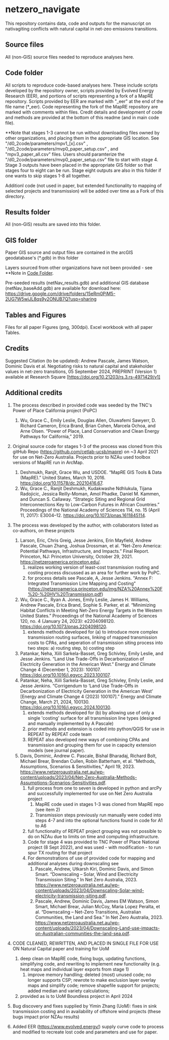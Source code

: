 # netzero_navigate

This repository contains data, code and outputs for the manuscript on nativagiting conflicts with natural capital in net-zeo emissions transitions.  

## Source files

All (non-GIS) source files needed to reproduce analyses here. 

## Code folder

All scripts to reproduce code-based analyses here. These include scripts developed by the repository owner, scripts provided by Evolved Energy Research (EER), and portions of scripts representing a fork of a MapRE repository. Scripts provided by EER are marked with "_eer" at the end of the file name (*_eer). Code representing the fork of the MapRE repository are marked with comments within files. Credit details and development of code and methods are provided at the bottom of this readme (and in main code file). 

**Note that stages 1-3 cannot be run without downloading files owned by other organizations, and placing them in the appropriate GIS location. See "/d0_2code/parameters/mpv1_[x].csv" , "/d0_2code/parameters/mvp0_paper_setup.csv" , and "mpv3_paper_all.csv" files.  Users should paramterize the "/d0_2code/parameters/mvp0_paper_setup.csv" file to start with stage 4. Stage 3 outputs have been placed in the appropriate GIS folder so that stages four to eight can be run. Stage eight outputs are also in this folder if one wants to skip stages 1-8 all together.

Additionl code (not used in paper, but extended functionality to mapping of selected projects and transmission) will be added over time as a Fork of this directory.

## Results folder

All (non-GIS) results are saved into this folder.  

## GIS folder

Paper GIS source and output files are contained in the arcGIS geodatabase's (*.gdb) in this folder

Layers sourced from other organizations have not been provided - see **Note in [Code Folder](#Code-folder).  

Pre-seeded results (netNav_results.gdb) and additional GIS database (netNav_baseAdd.gdb) are available for download here: https://drive.google.com/drive/folders/15eRm0PjM5-2UG7W5wiJL8qs9y2ONUB7Q?usp=sharing

## Tables and Figures 

Files for all paper Figures (png, 300dpi). Excel workbook with all paper Tables. 

## Credits
Suggested Citation (to be updated): 
Andrew Pascale, James Watson, Dominic Davis et al. Negotiating risks to natural capital and stakeholder values in net-zero transitions, 05 September 2024, PREPRINT (Version 1) available at Research Square [https://doi.org/10.21203/rs.3.rs-4971429/v1]


## Additional credits
1. The process described in provided code was seeded by the TNC's Power of Place California project (PoPC)
	1. Wu, Grace C., Emily Leslie, Douglas Allen, Oluwafemi Sawyerr, D. Richard Cameron, Erica Brand, Brian Cohen, Marcela Ochoa, and Arne Olsen. “Power of Place, Land Conservation and Clean Energy Pathways for California,” 2019.

2. Original source code for stages 1-3 of the process was cloned from this gitHub Repo (https://github.com/cetlab-ucsb/mapre) on ~3 April 2021 for use on Net-Zero Australia. Projects prior to NZAu used toolbox versions of MapRE run in ArcMap.
	1. Deshmukh, Ranjit, Grace Wu, and USDOE. “MapRE GIS Tools & Data (MapRE).” United States, March 10, 2016. https://doi.org/10.11578/dc.20210416.67.
	2. Wu, Grace C., Ranjit Deshmukh, Kudakwashe Ndhlukula, Tijana Radojicic, Jessica Reilly-Moman, Amol Phadke, Daniel M. Kammen, and Duncan S. Callaway. “Strategic Siting and Regional Grid Interconnections Key to Low-Carbon Futures in African Countries.” Proceedings of the National Academy of Sciences 114, no. 15 (April 11, 2017): E3004–12. https://doi.org/10.1073/pnas.1611845114.

3. The process was developed by the author, with collaborators listed as co-authors, on these projects
	1. Larson, Eric, Chris Greig, Jesse Jenkins, Erin Mayfield, Andrew Pascale, Chuan Zhang, Joshua Drossman, et al. “Net-Zero America: Potential Pathways, Infrastructure, and Impacts.” Final Report. Princeton, NJ: Princeton University, October 29, 2021. https://netzeroamerica.princeton.edu/.
		1. realizes working version of least-cost transmission routing and costing process discussed as an area for further work by PoPC.
		2. for process details see Pascale, A, Jesse Jenkins. "Annex F: Integrated Transmission Line Mapping and Costing" (https://netzeroamerica.princeton.edu/img/NZA%20Annex%20F%20-%20HV%20Transmission.pdf)
	2. Wu, Grace C., Ryan A. Jones, Emily Leslie, James H. Williams, Andrew Pascale, Erica Brand, Sophie S. Parker, et al. “Minimizing Habitat Conflicts in Meeting Net-Zero Energy Targets in the Western United States.” Proceedings of the National Academy of Sciences 120, no. 4 (January 24, 2023): e2204098120. https://doi.org/10.1073/pnas.2204098120.
		1. extends methods developed for (a) to introduce more complex transmission routing surfaces, linking of mapped transmission costs to CPAs, and seperation of transmission siting process into two steps: a) routing step, b) costing step
	3. Patankar, Neha, Xiili Sarkela-Basset, Greg Schivley, Emily Leslie, and Jesse Jenkins. “Land Use Trade-Offs in Decarbonization of Electricity Generation in the American West.” Energy and Climate Change 4 (December 1, 2023): 100107. https://doi.org/10.1016/j.egycc.2023.100107.
	4. Patankar, Neha, Xiili Sarkela-Basset, Greg Schivley, Emily Leslie, and Jesse Jenkins. “Corrigendum to ‘Land Use Trade-Offs in Decarbonization of Electricity Generation in the American West’ [Energy and Climate Change 4 (2023) 100107].” Energy and Climate Change, March 21, 2024, 100130. https://doi.org/10.1016/j.egycc.2024.100130.
		1. extends methods developed for (b) by allowing use of only a single 'costing' surface for all transmission line types (designed and manually implemented by A Pascale) 
		2. prior methods and extension is coded into python/QGIS for use in REPEAT by REPEAT code team
		3. REPEAT also developed new ways of combining CPAs and transmission and grouping them for use in capacity extension models (see journal paper).
	5. Davis, Dominic, Andrew C. Pascale, Bishal Bharadaj, Richard Bolt, Michael Brear, Brendan Cullen, Robin Batterham, et al. “Methods, Assumptions, Scenarios & Sensitivities,” April 19, 2023. https://www.netzeroaustralia.net.au/wp-content/uploads/2023/04/Net-Zero-Australia-Methods-Assumptions-Scenarios-Sensitivities.pdf.
		1. full process from one to seven is developed in python and arcPy and successfully implemented for use on Net Zero Australia project
			1. MapRE code used in stages 1-3 was cloned from MapRE repo (see item 2)
			2. Transmission steps previously run manually were coded into steps 4-7 and into the optional functions found in code for A1 to A6
		2. full functionality of REPEAT project grouping was not possible to do on NZAu due to limits on time and computing infrastructure.
		3. Code for stage 4 was provided to TNC Power of Place National project (8 Sept 2022), and was used - with modification - to run spur TX routing for that project
		4. For demonstrations of use of provided code for mapping and additional analyses during downscaling see
			1. Pascale, Andrew, Utkarsh Kiri, Dominic Davis, and Simon Smart. “Downscaling – Solar, Wind and Electricity Transmission Siting.” In Net Zero Australia, 2023. https://www.netzeroaustralia.net.au/wp-content/uploads/2023/04/Downscaling-Solar-wind-electricity-transmission-siting.pdf.
			2. Pascale, Andrew, Dominic Davis, James EM Watson, Simon Smart, Michael Brear, Julian McCoy, Maria Lopez Peralta, et al. “Downscaling – Net-Zero Transitions, Australian Communities, the Land and Sea.” In Net Zero Australia, 2023. https://www.netzeroaustralia.net.au/wp-content/uploads/2023/04/Downscaling-Land-use-impacts-on-Australian-communities-the-land-sea.pdf.
4. CODE CLEANED, REWRITTEN, AND PLACED IN SINGLE FILE FOR USE ON Natural Capital paper and training for UoM
	1. deep clean on MapRE code, fixing bugs, updating functions, simplifying code, and rewriting to implement new functionality (e.g. heat maps and individual layer exports from stage 1)
		1. improve memory handling; deleted (most) unused code; no longer supports CSP; rewrote to make exclusion layer overlay maps and simplify code; remove shapefile support for projects; added median and variety calculations;
	2. provided as is to UoM Boundless project in April 2024
	 
5. Bug discovery and fixes supplied by Yimin Zhang (UoM): fixes in sink transmission costing and in availability of offshore wind projects (these bugs impact prior NZAu results)

6. Added EER (https://www.evolved.energy/) supply curve code to process and modified to recreate lost code and parameters and use for paper.
